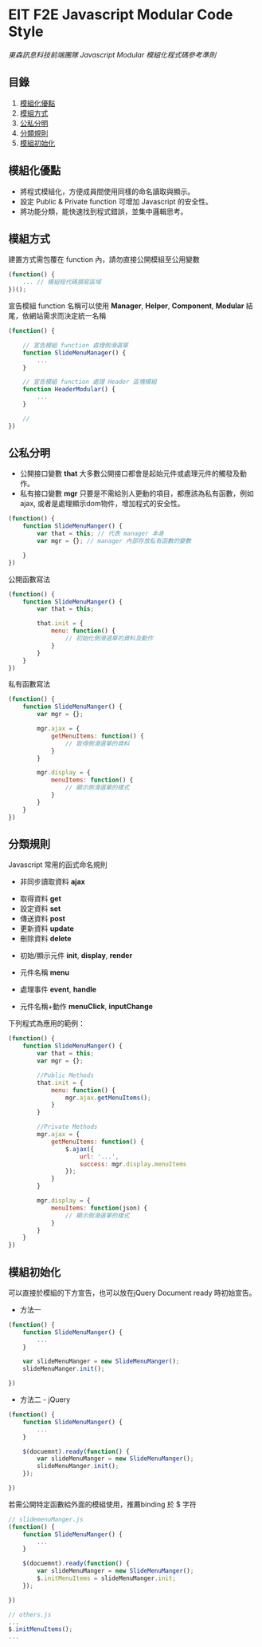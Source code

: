 # EIT F2E Javascript Modular Code Style 
*東森訊息科技前端團隊 Javascript Modular 模組化程式碼參考準則*

## 目錄

1. [模組化優點](#模組化優點)
1. [模組方式](#模組方式)
1. [公私分明](#公私分明)
1. [分類規則](#分類規則)
1. [模組初始化](#模組初始化)

## 模組化優點
* 將程式模組化，方便成員間使用同樣的命名讀取與顯示。
* 設定 Public & Private function 可增加 Javascript 的安全性。
* 將功能分類，能快速找到程式錯誤，並集中邏輯思考。

## 模組方式
建置方式需包覆在 function 內，請勿直接公開模組至公用變數

```js
(function() {
    ... // 模組程代碼撰寫區域
})();
```
宣告模組 function 名稱可以使用 **Manager**, **Helper**, **Component**, **Modular** 結尾，依網站需求而決定統一名稱

```js
(function() {

    // 宣告模組 function 處理側滑選單
    function SlideMenuManager() {
        ...
    }

    // 宣告模組 function 處理 Header 區塊模組
    function HeaderModular() {
        ...
    }

    // 
})
```

## 公私分明

- 公開接口變數 **that**
大多數公開接口都會是起始元件或處理元件的觸發及動作。
- 私有接口變數 **mgr**
只要是不需給別人更動的項目，都應該為私有函數，例如ajax, 或者是處理顯示dom物件，增加程式的安全性。

```js
(function() {
    function SlideMenuManger() {
        var that = this; // 代表 manager 本身
        var mgr = {}; // manager 內部存放私有函數的變數

    }
})
``` 
公開函數寫法
```js
(function() {
    function SlideMenuManger() {
        var that = this;

        that.init = {
            menu: function() {
                // 初始化側滑選單的資料及動作
            }
        }
    }
})
```
私有函數寫法
```js
(function() {
    function SlideMenuManger() {
        var mgr = {};

        mgr.ajax = {
            getMenuItems: function() {
                // 取得側滑選單的資料
            }
        }

        mgr.display = {
            menuItems: function() {
                // 顯示側滑選單的樣式
            }
        }
    }
})
```


## 分類規則

Javascript 常用的函式命名規則

- 非同步讀取資料 **ajax**
* 取得資料 **get**
* 設定資料 **set**
* 傳送資料 **post**
* 更新資料 **update**
* 刪除資料 **delete**

- 初始/顯示元件 **init**, **display**, **render**
* 元件名稱 **menu** 

- 處理事件 **event**, **handle**
* 元件名稱+動作 **menuClick**, **inputChange**

下列程式為應用的範例：

```js
(function() {
    function SlideMenuManger() {
        var that = this;
        var mgr = {};

        //Public Methods
        that.init = {
            menu: function() {
                mgr.ajax.getMenuItems();
            }
        }

        //Private Methods
        mgr.ajax = {
            getMenuItems: function() {
                $.ajax({
                    url: '...',
                    success: mgr.display.menuItems
                });
            }
        }

        mgr.display = {
            menuItems: function(json) {
                // 顯示側滑選單的樣式
            }
        }
    }
})
```

## 模組初始化

可以直接於模組的下方宣告，也可以放在jQuery Document ready 時初始宣告。

* 方法一
```js
(function() {
    function SlideMenuManger() {
        ...
    }

    var slideMenuManger = new SlideMenuManger();
    slideMenuManger.init();

})
```

* 方法二 - jQuery
```js
(function() {
    function SlideMenuManger() {
        ...
    }

    $(docuemnt).ready(function() {
        var slideMenuManger = new SlideMenuManger();
        slideMenuManger.init();
    });

})
```

若需公開特定函數給外面的模組使用，推薦binding 於 $ 字符

```js
// slidemenuManger.js
(function() {
    function SlideMenuManger() {
        ...
    }

    $(docuemnt).ready(function() {
        var slideMenuManger = new SlideMenuManger();
        $.initMenuItems = slideMenuManger.init;
    });

})
```

```js
// others.js
...
$.initMenuItems();
...
```

